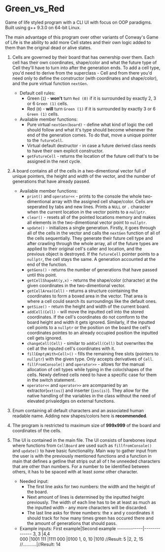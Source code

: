# Green_vs_Red
Game of life styled program with a CLI UI with focus on OOP paradigms. Built using g++ 9.3.0 on 64-bit Linux.

The main advantage of this program over other variants of Conway's Game of Life is the ability to add more Cell states and their own logic added to them 
than the original dead or alive states. 

  1. Cells are governed by their board that has ownership over them. Each cell has their own coordinates, shape/color and what the future type of Cell 
  they'll have to turn into after the generation ends. To add a cell type, you'd need to derive from the superclass - Cell and from there you'd need only to define the 
          constructor (with coordinates and shape/color), and the pure virtual function `nextGen`.
      * Default cell rules:
        - Green (`1`) - **won't** turn `Red (0)` if it is surrounded by exactly 2, 3 or 6 `Green (1)` cells.
        - Red (`0`) - **will** turn `Green (1)` if it is surrounded by exactly 3 or 6 `Green (1)` cells.
      * Available member functions:
        - Pure virtual `nextGen(board)` - define what kind of logic the cell should follow and what it's type should become whenever the end of the generation 
        comes. To do that, move a unique pointer to the `futureCell`.
        - Virtual default destructor - in case a future derived class needs to have their own explicit constructor.
        - `getFutureCell` - returns the location of the future cell that's to be assigned in the next cycle.
  
  2. A board contains all of the cells in a two-dimentional vector full of unique pointers, the height and width of the vector, and the number of generations that
  have already passed.
      * Available member functions:
        - `print()` and `operator<<` - prints to the console the whole two-dimentional array with the assigned cell shape/color. Cells are seperated by tabs and new lines.
        Prints a `NULL` or `.` character when the current location in the vector points to a `nullptr`.
        - `clear()` - resets all of the pointed locations memory and makes all elements in the two-dimentional vector point to `nullptr`.
        - `update()` - initializes a single generation. Firstly, it goes through all of the cells in the vector and calls the `nextGen` function of all of the
        cells sequentially. They generate their future cell type and after crawling through the whole array, all of the future types are applied to their original
        cell's caller and location, and the previous object is destroyed. If the `futureCell` pointer points to a `nullptr`, the cell stays the same. A generation
        accounted at the end of the function.
        - `getGens()` - returns the number of generations that have passed until this point.
        - `getCellShapeAt(y,x)` - returns the shape/color (character) at the given coordinates in the two-dimentional vector.
        - `getCellArea(Cell)` - returns a structure cointaining the coordinates to form a boxed area in the vector. That area is where a cell could search its
        surroundings like the default ones.
        - `getSize()` - return the height and width of the current board.
        - `addCell(Cell)` - will move the inputted cell into the stored coordinates. If the cell's coordinates do not comform to the board height and width it gets
        ignored. Similarly, if the inputted cell points to a `nullptr` or the position on the board the cell's coordinates pointes to an already occupied position
        the inputted cell gets ignored.
        - `changeCell(Cell)` - similar to `addCell(Cell)` but overwrites the cell at the inputed cell's coordinates with it.
        - `fillEmptyWith<Cell>()` - fills the remaining free slots (pointers to `nullptr`) with the given type. Only accepts derivatives of `Cell`.
        - `fillFromConsole()` and `operator>>` - allows for the manual allocation of cell types while typing in the color/shapes of the cells. Newly defined cells
        need to have a specific case for them in the switch statement.
        - `operator<<` and `operator>>` are acompanied by an extractor(`ext(os)`) and inserter (`ins(is)`). They allow for the native handling of the variables
        in the class without the need of elevated privaledges on external functions.
  3. Enum containing all default characters and an associated human readable name. Adding new shapes/colors here is **recommended**.
  4. The program is restricted to maximum size of **999x999** of the board and coordinates of the cells.
  5. The UI is contained in the main file. The UI consists of barebones input where functions from `CellBoard` are used such as `fillfromConsole()` and `update()` to have basic functionality. Main way to gather input from the user is with the previously mentioned functions and a function in main that defines a getline that strips out all of t
he unneeded characters that are other than numbers. For a number to be identified between others, it has to be spaced with at least *some* other character.
      * Needed input:
        - The first line asks for two numbers: the width and the height of the board.
        - Next amount of lines is determined by the inputted height previously. The width of each line has to be at least as much as the inputted width - any more
        characters will be discarded.
        - The last line asks for three numbers: the x and y coordinates it should track for how many times green has occured there and the amount of generations
        that should pass.
      * Example inputs:
          First example|Second example
          -------------|--------------
          3, 3         |4,4      
          000          |1001
          111          |1111
          000          |0100
          1, 0, 10     |1010
          //Result: 5  |2, 2, 15
          //...........|//Result: 14
          
        
    
    
    

